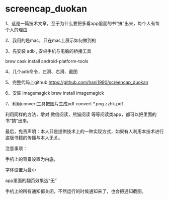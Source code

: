 # screencap_duokan
1、这是一篇技术文章，至于为什么要把多看app里面的书“搞”出来，每个人有每个人的理由

2、我用的是mac，只在mac上展示如何做到的

3、先安装 adb , 安卓手机与电脑的桥接工具

brew cask install android-platform-tools

4、几个adb命令，左滑、右滑、截图



5、完整代码上github  https://github.com/hani1990/screencap_duokan

6、安装 imagemagick   brew install imagemagick

7、利用convert工具把图片生成pdf  convert  *.png zzhk.pdf


利用同样的方法，增对 微信阅读，熊猫阅读 等等阅读类app，都可以把里面的书“搞”出来。


最后，免责声明：本人只是提供技术上的一种实现方式，如果有人利用本技术进行盗版书籍的传播与本人无关。


注意事项：

手机上的背景设置为白底，

字体设置为最小

app里面的翻页效果选“无”

手机上的所有通知都关闭，不然运行的时候通知来了，也会把通知截图。
